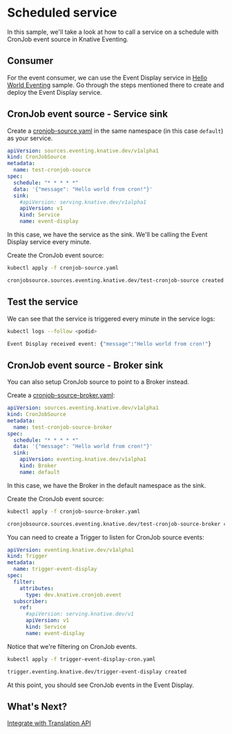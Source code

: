 # Scheduled service

In this sample, we'll take a look at how to call a service on a schedule with CronJob event source in Knative Eventing.

## Consumer

For the event consumer, we can use the Event Display service in [Hello World Eventing](helloworldeventing.md) sample. Go through the steps mentioned there to create and deploy the Event Display service. 

## CronJob event source - Service sink

Create a [cronjob-source.yaml](../eventing/cronjob/cronjob-source.yaml) in the same namespace (in this case `default`) as your service. 

```yaml
apiVersion: sources.eventing.knative.dev/v1alpha1
kind: CronJobSource
metadata:
  name: test-cronjob-source
spec:
  schedule: "* * * * *"
  data: '{"message": "Hello world from cron!"}'
  sink:
    #apiVersion: serving.knative.dev/v1alpha1
    apiVersion: v1
    kind: Service
    name: event-display

```

In this case, we have the service as the sink. We'll be calling the Event Display service every minute. 

Create the CronJob event source:

```bash
kubectl apply -f cronjob-source.yaml

cronjobsource.sources.eventing.knative.dev/test-cronjob-source created
```

## Test the service

We can see that the service is triggered every minute in the service logs:

```bash
kubectl logs --follow <podid>

Event Display received event: {"message":"Hello world from cron!"}
```

## CronJob event source - Broker sink

You can also setup CronJob source to point to a Broker instead. 

Create a [cronjob-source-broker.yaml](../eventing/cronjob/cronjob-source-broker.yaml): 

```yaml
apiVersion: sources.eventing.knative.dev/v1alpha1
kind: CronJobSource
metadata:
  name: test-cronjob-source-broker
spec:
  schedule: "* * * * *"
  data: '{"message": "Hello world from cron!"}'
  sink:
    apiVersion: eventing.knative.dev/v1alpha1
    kind: Broker
    name: default
```

In this case, we have the Broker in the default namespace as the sink. 

Create the CronJob event source:

```bash
kubectl apply -f cronjob-source-broker.yaml

cronjobsource.sources.eventing.knative.dev/test-cronjob-source-broker created
```

You can need to create a Trigger to listen for CronJob source events:

```yaml
apiVersion: eventing.knative.dev/v1alpha1
kind: Trigger
metadata:
  name: trigger-event-display
spec:
  filter:
    attributes:
      type: dev.knative.cronjob.event
  subscriber:
    ref:
      #apiVersion: serving.knative.dev/v1
      apiVersion: v1
      kind: Service
      name: event-display
```

Notice that we're filtering on CronJob events. 

```bash
kubectl apply -f trigger-event-display-cron.yaml

trigger.eventing.knative.dev/trigger-event-display created
```

At this point, you should see CronJob events in the Event Display. 

## What's Next?

[Integrate with Translation API](translationeventing.md)
